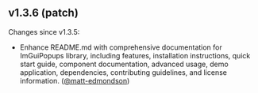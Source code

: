 ## v1.3.6 (patch)

Changes since v1.3.5:

- Enhance README.md with comprehensive documentation for ImGuiPopups library, including features, installation instructions, quick start guide, component documentation, advanced usage, demo application, dependencies, contributing guidelines, and license information. ([@matt-edmondson](https://github.com/matt-edmondson))
